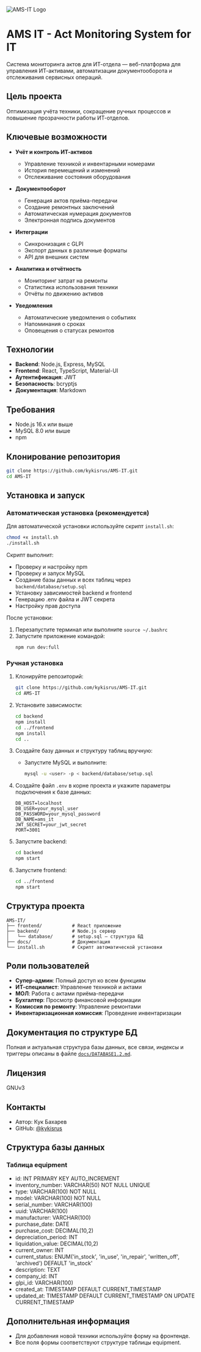 ![AMS-IT Logo](frontend/public/logo.png)

# AMS IT - Act Monitoring System for IT

Система мониторинга актов для ИТ-отдела — веб-платформа для управления ИТ-активами, автоматизации документооборота и отслеживания сервисных операций.

## Цель проекта

Оптимизация учёта техники, сокращение ручных процессов и повышение прозрачности работы ИТ-отделов.

## Ключевые возможности

* **Учёт и контроль ИТ-активов**
  * Управление техникой и инвентарными номерами
  * История перемещений и изменений
  * Отслеживание состояния оборудования

* **Документооборот**
  * Генерация актов приёма-передачи
  * Создание ремонтных заключений
  * Автоматическая нумерация документов
  * Электронная подпись документов

* **Интеграции**
  * Синхронизация с GLPI
  * Экспорт данных в различные форматы
  * API для внешних систем

* **Аналитика и отчётность**
  * Мониторинг затрат на ремонты
  * Статистика использования техники
  * Отчёты по движению активов

* **Уведомления**
  * Автоматические уведомления о событиях
  * Напоминания о сроках
  * Оповещения о статусах ремонтов

## Технологии

* **Backend**: Node.js, Express, MySQL
* **Frontend**: React, TypeScript, Material-UI
* **Аутентификация**: JWT
* **Безопасность**: bcryptjs
* **Документация**: Markdown

## Требования

* Node.js 16.x или выше
* MySQL 8.0 или выше
* npm

## Клонирование репозитория

```bash
git clone https://github.com/kykisrus/AMS-IT.git
cd AMS-IT
```

## Установка и запуск

### Автоматическая установка (рекомендуется)

Для автоматической установки используйте скрипт `install.sh`:

```bash
chmod +x install.sh
./install.sh
```

Скрипт выполнит:
- Проверку и настройку npm
- Проверку и запуск MySQL
- Создание базы данных и всех таблиц через `backend/database/setup.sql`
- Установку зависимостей backend и frontend
- Генерацию .env файла и JWT секрета
- Настройку прав доступа

После установки:
1. Перезапустите терминал или выполните `source ~/.bashrc`
2. Запустите приложение командой:
   ```bash
   npm run dev:full
   ```

### Ручная установка

1. Клонируйте репозиторий:
   ```bash
   git clone https://github.com/kykisrus/AMS-IT.git
   cd AMS-IT
   ```

2. Установите зависимости:
   ```bash
   cd backend
   npm install
   cd ../frontend
   npm install
   cd ..
   ```

3. Создайте базу данных и структуру таблиц вручную:
   - Запустите MySQL и выполните:
     ```bash
     mysql -u <user> -p < backend/database/setup.sql
     ```

4. Создайте файл `.env` в корне проекта и укажите параметры подключения к базе данных:
   ```env
   DB_HOST=localhost
   DB_USER=your_mysql_user
   DB_PASSWORD=your_mysql_password
   DB_NAME=ams_it
   JWT_SECRET=your_jwt_secret
   PORT=3001
   ```

5. Запустите backend:
   ```bash
   cd backend
   npm start
   ```

6. Запустите frontend:
   ```bash
   cd ../frontend
   npm start
   ```

## Структура проекта

```
AMS-IT/
├── frontend/           # React приложение
├── backend/            # Node.js сервер
│   └── database/       # setup.sql — структура БД
├── docs/               # Документация
└── install.sh          # Скрипт автоматической установки
```

## Роли пользователей

* **Супер-админ**: Полный доступ ко всем функциям
* **ИТ-специалист**: Управление техникой и актами
* **МОЛ**: Работа с актами приёма-передачи
* **Бухгалтер**: Просмотр финансовой информации
* **Комиссия по ремонту**: Управление ремонтами
* **Инвентаризационная комиссия**: Проведение инвентаризации

## Документация по структуре БД

Полная и актуальная структура базы данных, все связи, индексы и триггеры описаны в файле [`docs/DATABASE1.2.md`](docs/DATABASE1.2.md).

## Лицензия

GNUv3

## Контакты

* Автор: Кук Бахарев
* GitHub: [@kykisrus](https://github.com/kykisrus)

## Структура базы данных

### Таблица equipment
- id: INT PRIMARY KEY AUTO_INCREMENT
- inventory_number: VARCHAR(50) NOT NULL UNIQUE
- type: VARCHAR(100) NOT NULL
- model: VARCHAR(100) NOT NULL
- serial_number: VARCHAR(100)
- uuid: VARCHAR(100)
- manufacturer: VARCHAR(100)
- purchase_date: DATE
- purchase_cost: DECIMAL(10,2)
- depreciation_period: INT
- liquidation_value: DECIMAL(10,2)
- current_owner: INT
- current_status: ENUM('in_stock', 'in_use', 'in_repair', 'written_off', 'archived') DEFAULT 'in_stock'
- description: TEXT
- company_id: INT
- glpi_id: VARCHAR(100)
- created_at: TIMESTAMP DEFAULT CURRENT_TIMESTAMP
- updated_at: TIMESTAMP DEFAULT CURRENT_TIMESTAMP ON UPDATE CURRENT_TIMESTAMP

## Дополнительная информация
- Для добавления новой техники используйте форму на фронтенде.
- Все поля формы соответствуют структуре таблицы equipment.

